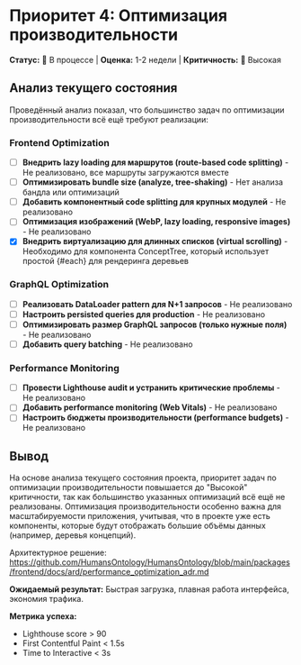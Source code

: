 # Приоритет 4: Оптимизация производительности

**Статус:** 🔄 В процессе | **Оценка:** 1-2 недели | **Критичность:** 🔴 Высокая

## Анализ текущего состояния

Проведённый анализ показал, что большинство задач по оптимизации производительности всё ещё требуют реализации:

### Frontend Optimization
- [ ] **Внедрить lazy loading для маршрутов (route-based code splitting)** - Не реализовано, все маршруты загружаются вместе
- [ ] **Оптимизировать bundle size (analyze, tree-shaking)** - Нет анализа бандла или оптимизаций
- [ ] **Добавить компонентный code splitting для крупных модулей** - Не реализовано
- [ ] **Оптимизация изображений (WebP, lazy loading, responsive images)** - Не реализовано
- [x] **Внедрить виртуализацию для длинных списков (virtual scrolling)** - Необходимо для компонента ConceptTree, который использует простой {#each} для рендеринга деревьев

### GraphQL Optimization
- [ ] **Реализовать DataLoader pattern для N+1 запросов** - Не реализовано
- [ ] **Настроить persisted queries для production** - Не реализовано
- [ ] **Оптимизировать размер GraphQL запросов (только нужные поля)** - Не реализовано
- [ ] **Добавить query batching** - Не реализовано

### Performance Monitoring
- [ ] **Провести Lighthouse audit и устранить критические проблемы** - Не реализовано
- [ ] **Добавить performance monitoring (Web Vitals)** - Не реализовано
- [ ] **Настроить бюджеты производительности (performance budgets)** - Не реализовано

## Вывод

На основе анализа текущего состояния проекта, приоритет задач по оптимизации производительности повышается до "Высокой" критичности, так как большинство указанных оптимизаций всё ещё не реализованы. Оптимизация производительности особенно важна для масштабируемости приложения, учитывая, что в проекте уже есть компоненты, которые будут отображать большие объёмы данных (например, деревья концепций).

Архитектурное решение: https://github.com/HumansOntology/HumansOntology/blob/main/packages/frontend/docs/ard/performance_optimization_adr.md

**Ожидаемый результат:** Быстрая загрузка, плавная работа интерфейса, экономия трафика.

**Метрика успеха:**
- Lighthouse score > 90
- First Contentful Paint < 1.5s
- Time to Interactive < 3s